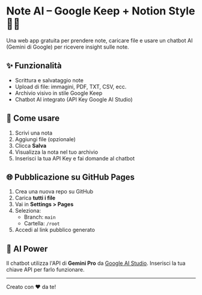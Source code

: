 # Note AI – Google Keep + Notion Style 📝🤖

Una web app gratuita per prendere note, caricare file e usare un chatbot AI (Gemini di Google) per ricevere insight sulle note.

## ✨ Funzionalità
- Scrittura e salvataggio note
- Upload di file: immagini, PDF, TXT, CSV, ecc.
- Archivio visivo in stile Google Keep
- Chatbot AI integrato (API Key Google AI Studio)

## 🚀 Come usare
1. Scrivi una nota
2. Aggiungi file (opzionale)
3. Clicca **Salva**
4. Visualizza la nota nel tuo archivio
5. Inserisci la tua API Key e fai domande al chatbot

## 🌐 Pubblicazione su GitHub Pages
1. Crea una nuova repo su GitHub
2. Carica **tutti i file**
3. Vai in **Settings > Pages**
4. Seleziona:
   - Branch: `main`
   - Cartella: `/root`
5. Accedi al link pubblico generato

## 🧠 AI Power
Il chatbot utilizza l'API di **Gemini Pro** da [Google AI Studio](https://makersuite.google.com/). Inserisci la tua chiave API per farlo funzionare.

---

Creato con ❤️ da te!
